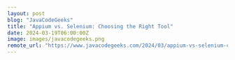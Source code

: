 ```yaml
---
layout: post
blog: "JavaCodeGeeks"
title: "Appium vs. Selenium: Choosing the Right Tool"
date: 2024-03-19T06:00:00Z
image: images/javacodegeeks.png
remote_url: "https://www.javacodegeeks.com/2024/03/appium-vs-selenium-choosing-the-right-tool.html"
---
```

